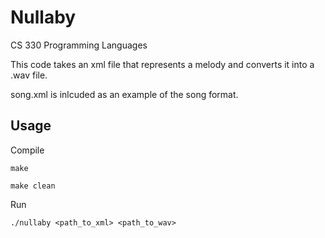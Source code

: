 # Nullaby
CS 330 Programming Languages

This code takes an xml file that represents a melody and converts it into a .wav file.

song.xml is inlcuded as an example of the song format.

## Usage

Compile
```
make

make clean
```

Run
```
./nullaby <path_to_xml> <path_to_wav>
```
